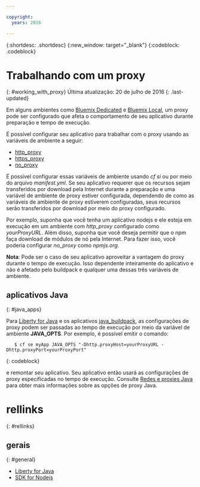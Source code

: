 ```yaml
---

copyright:
  years: 2016

---
```


{:shortdesc: .shortdesc}
{:new_window: target="_blank"}
{:codeblock: .codeblock}


# Trabalhando com um proxy
{: #working_with_proxy}
Última atualização: 20 de julho de 2016
{: .last-updated}

Em alguns ambientes como [Bluemix
Dedicated](../../dedicated/index.html#dedicated) e [Bluemix Local](../../local/index.html#local), um proxy
pode ser configurado que afeta o comportamento de seu aplicativo durante preparação e
tempo de execução.

É possível configurar seu aplicativo para trabalhar com o proxy usando as variáveis
de ambiente a seguir:
  * [http_proxy](https://docs.cloudfoundry.org/buildpacks/proxy-usage.html)
  * [https_proxy](https://docs.cloudfoundry.org/buildpacks/proxy-usage.html)
  * [no_proxy](http://www.gnu.org/software/wget/manual/html_node/Proxies.html)
  
É possível configurar essas variáveis de ambiente usando *cf si* ou
por meio do arquivo *manifest.yml*.  Se seu aplicativo requerer que os
recursos sejam transferidos por download pela Internet durante a preparação e uma variável
de ambiente de proxy estiver configurada, dependendo de como as variáveis de ambiente de
proxy estiverem configuradas, seus recursos serão transferidos por download por meio do proxy
configurado.  

Por exemplo, suponha que você tenha um aplicativo nodejs e ele esteja em execução em
um ambiente com *http_proxy* configurado como *yourProxyURL*.  Além
disso, suponha que você deseja permitir que o npm faça download de módulos de
nó pela Internet. Para fazer isso, você poderia configurar *no_proxy* como
*npmjs.org*. 

**Nota**: Pode ser o caso de seu aplicativo aproveitar a
vantagem do proxy durante o tempo de execução.  Isso dependente inteiramente do
aplicativo e não é afetado pelo buildpack e qualquer uma dessas três variáveis de
ambiente.

## aplicativos Java
{: #java_apps}

Para [Liberty for Java](../runtimes/liberty/index.html) e os
aplicativos [java_buildpack](../runtimes/tomcat/index.html), as
configurações de proxy podem ser passadas ao tempo de execução por meio da variável de
ambiente **JAVA_OPTS**.  Por exemplo, é possível emitir o comando: 
```
   $ cf se myApp JAVA_OPTS "-Dhttp.proxyHost=yourProxyURL -Dhttp.proxyPort=yourProxyPort"
```
{: codeblock}

e remontar seu aplicativo.  Seu aplicativo então usará as configurações de proxy
especificadas no tempo de execução. Consulte
[Redes
e proxies Java](https://docs.oracle.com/javase/8/docs/technotes/guides/net/proxies.html) para obter mais informações sobre as opções de proxy Java. 

# rellinks
{: #rellinks}
## gerais
{: #general}
* [Liberty for Java](../runtimes/liberty/index.html)
* [SDK for Nodejs](../runtimes/nodejs/index.html)
